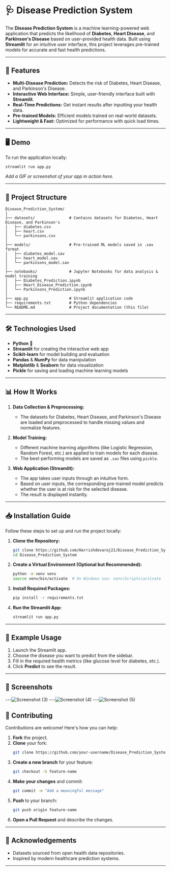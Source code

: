 # 🩺 Disease Prediction System

The **Disease Prediction System** is a machine learning-powered web application that predicts the likelihood of **Diabetes**, **Heart Disease**, and **Parkinson's Disease** based on user-provided health data. Built using **Streamlit** for an intuitive user interface, this project leverages pre-trained models for accurate and fast health predictions.

---

## 🚀 Features
- **Multi-Disease Prediction:** Detects the risk of Diabetes, Heart Disease, and Parkinson's Disease.
- **Interactive Web Interface:** Simple, user-friendly interface built with **Streamlit**.
- **Real-Time Predictions:** Get instant results after inputting your health data.
- **Pre-trained Models:** Efficient models trained on real-world datasets.
- **Lightweight & Fast:** Optimized for performance with quick load times.

---

## 🖥️ Demo

To run the application locally:

```bash
streamlit run app.py
```

_Add a GIF or screenshot of your app in action here._

---

## 📂 Project Structure

```
Disease_Prediction_System/
│
├── datasets/               # Contains datasets for Diabetes, Heart Disease, and Parkinson's
│   ├── diabetes.csv
│   ├── heart.csv
│   └── parkinsons.csv
│
├── models/                 # Pre-trained ML models saved in .sav format
│   ├── diabetes_model.sav
│   ├── heart_model.sav
│   └── parkinsons_model.sav
│
├── notebooks/              # Jupyter Notebooks for data analysis & model training
│   ├── Diabetes_Prediction.ipynb
│   ├── Heart_Disease_Prediction.ipynb
│   └── Parkinsons_Prediction.ipynb
│
├── app.py                  # Streamlit application code
├── requirements.txt        # Python dependencies
└── README.md               # Project documentation (this file)
```

---

## 🛠️ Technologies Used
- **Python** 🐍
- **Streamlit** for creating the interactive web app
- **Scikit-learn** for model building and evaluation
- **Pandas** & **NumPy** for data manipulation
- **Matplotlib** & **Seaborn** for data visualization
- **Pickle** for saving and loading machine learning models

---

## 📊 How It Works

1. **Data Collection & Preprocessing:**
   - The datasets for Diabetes, Heart Disease, and Parkinson's Disease are loaded and preprocessed to handle missing values and normalize features.

2. **Model Training:**
   - Different machine learning algorithms (like Logistic Regression, Random Forest, etc.) are applied to train models for each disease.
   - The best-performing models are saved as `.sav` files using `pickle`.

3. **Web Application (Streamlit):**
   - The app takes user inputs through an intuitive form.
   - Based on user inputs, the corresponding pre-trained model predicts whether the user is at risk for the selected disease.
   - The result is displayed instantly.

---

## 📥 Installation Guide

Follow these steps to set up and run the project locally:

1. **Clone the Repository:**
   ```bash
   git clone https://github.com/Harrishdevaraj21/Disease_Prediction_System.git
   cd Disease_Prediction_System
   ```

2. **Create a Virtual Environment (Optional but Recommended):**
   ```bash
   python -m venv venv
   source venv/bin/activate  # On Windows use: venv\Scripts\activate
   ```

3. **Install Required Packages:**
   ```bash
   pip install -r requirements.txt
   ```

4. **Run the Streamlit App:**
   ```bash
   streamlit run app.py
   ```

---

## 🧪 Example Usage

1. Launch the Streamlit app.
2. Choose the disease you want to predict from the sidebar.
3. Fill in the required health metrics (like glucose level for diabetes, etc.).
4. Click **Predict** to see the result.

---

## 📸 Screenshots


---![Screenshot (3)](https://github.com/user-attachments/assets/aec41006-caee-43fd-a6ce-0b4f5d56d450)
---![Screenshot (4)](https://github.com/user-attachments/assets/721ea9da-066f-41a5-83b3-73ba95dbc777)
---![Screenshot (5)](https://github.com/user-attachments/assets/a6c5cd77-69f3-4665-898b-8125bd8e54eb)


## 🤝 Contributing

Contributions are welcome! Here's how you can help:

1. **Fork** the project.
2. **Clone** your fork:
   ```bash
   git clone https://github.com/your-username/Disease_Prediction_System.git
   ```
3. **Create a new branch** for your feature:
   ```bash
   git checkout -b feature-name
   ```
4. **Make your changes** and commit:
   ```bash
   git commit -m "Add a meaningful message"
   ```
5. **Push** to your branch:
   ```bash
   git push origin feature-name
   ```
6. **Open a Pull Request** and describe the changes.

---



## 🙌 Acknowledgements

- Datasets sourced from open health data repositories.
- Inspired by modern healthcare prediction systems.

---
